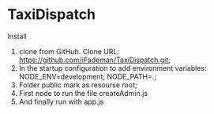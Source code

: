 TaxiDispatch
============

Install

1. clone from GitHub. Clone URL: https://github.com/iFademan/TaxiDispatch.git;
2. In the startup configuration to add environment variables: NODE_ENV=development; NODE_PATH=.;
3. Folder public mark as resourse root;
4. First node to run the file createAdmin.js
5. And finally run with app.js
